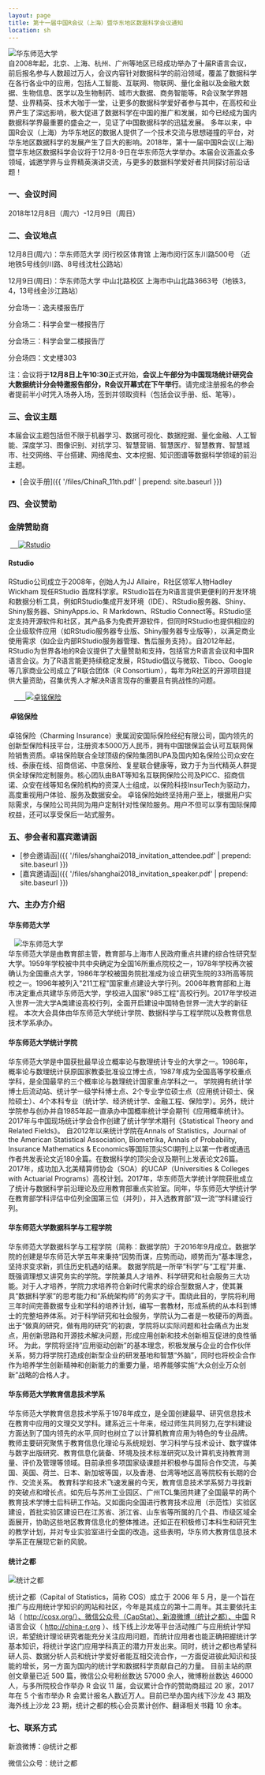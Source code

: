```yaml
---
layout: page
title: 第十一届中国R会议（上海）暨华东地区数据科学会议通知
location: sh
---
```

<!-- picture -->
<div class="row">
  <div class="col-md-10 col-md-offset-1 text-center">
    <img src="{{ '/img/logosh2018.jpg' | prepend: site.baseurl }}" alt="华东师范大学" class="img-responsive" />
  </div>
</div>
自2008年起，北京、上海、杭州、广州等地区已经成功举办了十届R语言会议，前后报名参与人数超过万人，会议内容针对数据科学的前沿领域，覆盖了数据科学在各行各业中的应用，包括人工智能、互联网、物联网、量化金融以及金融大数据、生物信息、医学以及生物制药、城市大数据、商务智能等。R会议聚学界翘楚、业界精英、技术大咖于一堂，让更多的数据科学爱好者参与其中，在高校和业界产生了深远影响，极大促进了数据科学在中国的推广和发展，如今已经成为国内数据科学界最重要的盛会之一，见证了中国数据科学的迅猛发展。
多年以来，中国R会议（上海）为华东地区的数据人提供了一个技术交流与思想碰撞的平台，对华东地区数据科学的发展产生了巨大的影响。2018年，第十一届中国R会议(上海)暨华东地区数据科学会议将于12月8-9日在华东师范大学举办。本届会议涵盖众多领域，诚邀学界与业界精英演讲交流，与更多的数据科学爱好者共同探讨前沿话题！


### 一、会议时间

2018年12月8日（周六）-12月9日（周日）

### 二、会议地点

12月8日(周六)：华东师范大学 闵行校区体育馆  上海市闵行区东川路500号 （近地铁5号线剑川路、8号线沈杜公路站）

12月9日(周日)：华东师范大学 中山北路校区  上海市中山北路3663号（地铁3，4，13号线金沙江路站）

分会场一：逸夫楼报告厅

分会场二：科学会堂一楼报告厅

分会场三：科学会堂二楼报告厅

分会场四：文史楼303

注：会议将于**12月8日上午10:30**正式开始，**会议上午部分为中国现场统计研究会大数据统计分会特邀报告部分，R会议开幕式在下午举行**。请完成注册报名的参会者提前半小时凭入场券入场，签到并领取资料（包括会议手册、纸、笔等）。



### 三、会议主题

本届会议主题包括但不限于机器学习、数据可视化、数据挖掘、量化金融、人工智能、深度学习、图像识别、对抗学习、智慧营销、智慧医疗、智慧教育、智慧城市、社交网络、平台搭建、网络爬虫、文本挖掘、知识图谱等数据科学领域的前沿主题。

- [会议手册]({{ '/files/ChinaR_11th.pdf' | prepend: site.baseurl }})

### 四、会议赞助


<h3 class ="text-center">金牌赞助商</h3>
<div class="row">
  <div class="col-md-6 col-md-offset-3 text-center">
   <a href="https://www.rstudio.com/" title="Rstudio" target="_blank">
    <img src="{{ '/img/logo-rstudio.png' | prepend: site.baseurl }}" alt="Rstudio" class="img-responsive" />
    </a>
  </div>
</div>

#### Rstudio

RStudio公司成立于2008年，创始人为JJ Allaire，R社区领军人物Hadley Wickham 现任RStudio 首席科学家。RStudio旨在为R语言提供更便利的开发环境和数据分析工具，例如RStudio集成开发环境（IDE）、RStudio服务器、Shiny、Shiny服务器、ShinyApps.io、R Markdown、RStudio Connect等。RStudio坚定支持开源软件和社区，其产品多为免费开源软件，但同时RStudio也提供相应的企业级软件应用（如RStudio服务器专业版、Shiny服务器专业版等），以满足商业使用需求（如企业内部RStudio服务器管理、售后服务支持）。自2012年起，RStudio为世界各地的R会议提供了大量赞助和支持，包括官方R语言会议和中国R语言会议。为了R语言能更持续稳定发展，RStudio倡议与微软、Tibco、Google等几家商业公司成立了R联合团体（R Consortium），每年为R社区的开源项目提供大量资助，召集优秀人才解决R语言现存的重要且有挑战性的问题。

<div class="row">
  <div class="col-md-8 col-md-offset-1 text-center">
    <a href="https://charminginsurance.cn/" title="卓铭保险" target="_blank">
      <img src="{{ '/img/logo_zhuoming.png' | prepend: site.qiniubaseurl }}" alt="卓铭保险" class="img-responsive center-block" />
    </a>
  </div>
</div>

####  卓铭保险

卓铭保险（Charming Insurance）隶属润安国际保险经纪有限公司，国内领先的创新型保险科技平台，注册资本5000万人民币，拥有中国银保监会认可互联网保险销售资质。卓铭保险联合全球顶级的保险集团BUPA及国内知名保险公司众安在线、泰康在线、招商信诺、中意保险、复星联合健康等，致力于为当代精英人群提供全球保险定制服务。核心团队由BAT等知名互联网保险公司及PICC、招商信诺、众安在线等知名保险机构的资深人士组成，以保险科技InsurTech为驱动力，高度重视用户体验、服务及数据安全。
卓铭保险始终坚持用户至上，根据用户实际需求，与保险公司共同为用户定制针对性保险服务。用户不但可以享有国际保障权益，还可以享受保后一站式服务。


### 五、参会者和嘉宾邀请函


- [参会邀请函]({{ '/files/shanghai2018_invitation_attendee.pdf' | prepend: site.baseurl }})
- [嘉宾邀请函]({{ '/files/shanghai2018_invitation_speaker.pdf' | prepend: site.baseurl }})

### 六、主办方介绍

#### 华东师范大学
<!-- picture -->
<div class="row">
  <div class="col-md-5 col-md-offset-1 text-center">
    <img src="{{ '/img/hdsd.jpg' | prepend: site.qiniubaseurl }}" alt="华东师范大学" class="img-responsive" />
  </div>
</div>
华东师范大学是由教育部主管，教育部与上海市人民政府重点共建的综合性研究型大学。1959年学校被中共中央确定为全国16所重点院校之一，1978年学校再次被确认为全国重点大学，1986年学校被国务院批准成为设立研究生院的33所高等院校之一。1996年被列入"211工程"国家重点建设大学行列。2006年教育部和上海市决定重点共建华东师范大学，学校进入国家"985工程"高校行列。2017年学校进入世界一流大学A类建设高校行列，全面开启建设中国特色世界一流大学的新征程。
本次大会具体由华东师范大学统计学院、数据科学与工程学院以及教育信息技术学系承办。

#### 华东师范大学统计学院

华东师范大学是中国获批最早设立概率论与数理统计专业的大学之一。1986年，概率论与数理统计获原国家教委批准设立博士点，1987年成为全国高等学校重点学科，是全国最早的三个概率论与数理统计国家重点学科之一。
学院拥有统计学博士后流动站、统计学一级学科博士点、2个专业学位硕士点（应用统计硕士、保险硕士）、4个本科专业（统计学、经济统计学、金融工程、保险学）。另外，统计学院参与创办并自1985年起一直承办中国概率统计学会期刊《应用概率统计》。2017年与中国现场统计学会合作创建了统计学学术期刊《Statistical Theory and Related Fields》。
自2012年以来统计学院在Annals of Statistics，Journal of the American Statistical Association, Biometrika, Annals of Probability, Insurance Mathematics & Economics等国际顶尖SCI期刊上以第一作者或通迅作者共发表论文近180余篇。在数据科学的顶尖会议及期刊上发表论文26篇。2017年，成功加入北美精算师协会（SOA）的UCAP（Universities & Colleges with Actuarial Programs）高校计划。2017年，华东师范大学统计学院获批成立了统计与数据科学前沿理论及应用教育部重点实验室。同年，华东师范大学统计学在教育部学科评估中位列全国第三位（并列），并入选教育部“双一流”学科建设行列。

#### 华东师范大学数据科学与工程学院

华东师范大学数据科学与工程学院（简称：数据学院）于2016年9月成立。数据学院的创建是华东师范大学五年来秉持“因势而谋，应势而动，顺势而为”基本理念，坚持求变求新，抓住历史机遇的结果。
数据学院是一所举“科学”与“工程”并重、既强调理想又讲究务实的学院。学院兼具人才培养、科学研究和社会服务三大功能。对于人才培养，学院力求培养符合新时代需求的综合型数据人才，使其兼具“数据科学家”的思考能力和“系统架构师”的务实才干。围绕此目的，学院将利用三年时间完善数据专业和学科的培养计划，编写一套教材，形成系统的从本科到博士的完整培养体系。对于科学研究和社会服务，学院认为二者是一枚硬币的两面。出于“做真的研究，做有用的研究”的初衷，学院将以实际问题和社会痛点为出发点，用创新思路和开源技术解决问题，形成应用创新和技术创新相互促进的良性循环。
为此，学院将坚持“应用驱动创新”的基本理念，积极发展与企业的合作伙伴关系，努力将学院打造成创新型企业的研发基地和智慧“外脑”，同时也将校企合作作为培养学生创新精神和创新能力的重要力量，培养能够实施“大众创业万众创新”战略的合格人才。

#### 华东师范大学教育信息技术学系

华东师范大学教育信息技术学系于1978年成立，是全国创建最早、研究信息技术在教育中应用的文理交叉学科。建系近三十年来，经过师生共同努力,在学科建设方面达到了国内领先的水平,同时也树立了以计算机教育应用为特色的专业品牌。
教师主要研究聚焦于教育信息化理论与系统规划、学习科学与技术设计、数字媒体与数字出版研究、教育信息化装备、环境及技术标准研究以及计算机支持教育测量、评价及管理等领域。目前承担多项国家级课题并积极参与国际合作交流，与美国、英国、荷兰、日本、新加坡等国，以及香港、台湾等地区高等院校有长期的合作、交流关系。
教育科学和技术飞速发展的今天，教育信息技术学系努力寻找新的突破点和增长点。如先后与苏州工业园区、广州TCL集团共建了全国最早的两个教育技术学博士后科研工作站。又如面向全国进行教育技术应用（示范性）实验区建设，首批实验区建设已在江苏省、浙江省、山东省等所属的几个县、市级区域全面展开，协助这些地区教育信息化的整体推进。还如正在积极修订本科生和研究生的教学计划，并对专业实验室进行全面的改造。这些表明，华东师大教育信息技术学系正在展现它新的风貌。

#### 统计之都
<!-- picture -->
<div class="row">
  <div class="col-md-10 col-md-offset-1 text-center">
    <img src="{{ '/img/cos.png' | prepend: site.qiniubaseurl }}" alt="统计之都" class="img-responsive" />
  </div>
</div>


统计之都（Capital of Statistics，简称 COS）成立于 2006 年 5 月，是一个旨在推广与应用统计学知识的网站和社区，今年是其成立的第十二周年。其主要依托主站（ http://cosx.org/）、微信公众号（CapStat）、新浪微博（统计之都）、中国 R 语言会议（ http://china-r.org ）、线下线上沙龙等平台活动推广与应用统计学知识，希望统计理论研究者能充分关注应用问题，而统计应用者也能正确把握统计学基本知识，将统计学这门应用学科真正的潜力开发出来。同时，统计之都也希望科研人员、数据分析人员和统计学爱好者能互相交流合作，一方面促进彼此知识和技能的增长，另一方面为国内的统计学和数据科学贡献自己的力量。
目前主站的原创文章量已近 500 篇，微信公众号粉丝数达 57000 余人，微博粉丝数达 46000 人，与多所院校合作举办 R 会议 11 届，会议累计合作的赞助商超过 20 家，2017 年在 5 个省市举办 R 会累计报名人数近万人。目前已举办国内线下沙龙 43 期及海外线上沙龙 23 期，统计之都的核心会员累计创作、翻译相关书籍 10 余本。


### 七、联系方式

新浪微博：@统计之都

微信公众号：统计之都
